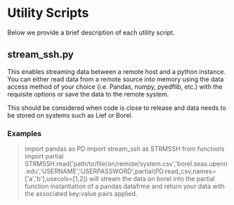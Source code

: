# Utility Scripts

Below we provide a brief description of each utility script.

## stream_ssh.py
This enables streaming data between a remote host and a python instance. You can either read data from a remote source into memory using the data access method of your choice (i.e. Pandas, numpy, pyedflib, etc.) with the requisite options or save the data to the 
remote system.

This should be considered when code is close to release and data needs to be stored on systems such as Lief or Borel.

### Examples
> import pandas as PD
> import stream_ssh as STRMSSH
> from functools import partial
> STRMSSH.read('path/to/file/on/remote/system.csv','borel.seas.upenn.edu','USERNAME','USERPASSWORD',partial(PD.read_csv,names=['a','b'],usecols=[1,2])
will stream the data on borel into the partial function instantiation of a pandas datafrme and return your data with the associated key:value pairs applied.
